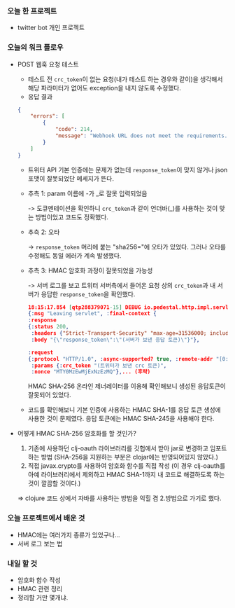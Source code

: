 ### 오늘 한 프로젝트

- twitter bot 개인 프로젝트



### 오늘의 워크 플로우

- POST 웹훅 요청 테스트

  - 테스트 전 `crc_token`이 없는 요청(내가 테스트 하는 경우와 같이)을 생각해서 해당 파라미터가 없어도 exception을 내지 않도록 수정했다.
  - 응답 결과 

  ```json
  {
      "errors": [
          {
              "code": 214,
              "message": "Webhook URL does not meet the requirements. Invalid CRC token or json response format."
          }
      ]
  }
  ```

  - 트위터 API 기본 인증에는 문제가 없는데 `response_token`이 맞지 않거나 json 포맷이 잘못되었단 메세지가 뜬다.

  - 추측 1: param 이름에 -가 _로 잘못 입력되었음

    -> 도큐멘테이션을 확인하니 `crc_token`과 같이 언더바(_)를 사용하는 것이 맞는 방법이었고 코드도 정확했다.

  - 추측 2: 오타

    -> `response_token` 머리에 붙는 "sha256="에 오타가 있었다. 그러나 오타를 수정해도 동일 에러가 계속 발생했다.

  - 추측 3: HMAC 암호화 과정이 잘못되었을 가능성

    -> 서버 로그를 보고 트위터 서버측에서 들어온 요청 상의 `crc_token`과 내 서버가 응답한 `response_token`을 확인했다.

    ```json
    18:15:17.854 [qtp288379071-15] DEBUG io.pedestal.http.impl.servlet-interceptor - 
    {:msg "Leaving servlet", :final-context {
    :response 
    {:status 200, 
     :headers {"Strict-Transport-Security" "max-age=31536000; includeSubdomains", "X-Frame-Options" "DENY", "X-Content-Type-Options" "nosniff", "X-XSS-Protection" "1; mode=block", "X-Download-Options" "noopen", "X-Permitted-Cross-Domain-Policies" "none", "Content-Security-Policy" "object-src 'none'; script-src 'unsafe-inline' 'unsafe-eval' 'strict-dynamic' https: http:;", "Content-Type" "application/json"}, 
     :body "{\"response_token\":\"(서버가 보낸 응답 토큰)\"}"}, 
    
    :request 
    {:protocol "HTTP/1.0", :async-supported? true, :remote-addr "[0:0:0:0:0:0:0:1]", 
     :params {:crc_token "(트위터가 보낸 crc 토큰)", 
     :nonce "MTY0MzEwMjExNzEzMQ"},... (후략)
    ```

     HMAC SHA-256 온라인 제너레이터를 이용해 확인해보니 생성된 응답토큰이 잘못되어 있었다.

  - 코드를 확인해보니 기본 인증에 사용하는 HMAC SHA-1를 응답 토큰 생성에 사용한 것이 문제였다. 응답 토큰에는 HMAC SHA-245을 사용해야 한다.

- 어떻게 HMAC SHA-256 암호화를 할 것인가?

  1. 기존에 사용하던 clj-oauth 라이브러리를 깃헙에서 받아 jar로 변경하고 임포트하는 방법 (SHA-256을 지원하는 부분은 clojar에는 반영되어있지 않았다.)
  2. 직접 javax.crypto를 사용하여 암호화 함수를 직접 작성 (이 경우 clj-oauth를 아예 라이브러리에서 제외하고 HMAC SHA-1까지 내 코드로 해결하도록 하는 것이 깔끔할 것이다.)

  => clojure 코드 상에서 자바를 사용하는 방법을 익힐 겸 2.방법으로 가기로 했다.

  


### 오늘 프로젝트에서 배운 것

- HMAC에는 여러가지 종류가 있었구나...
- 서버 로그 보는 법



### 내일 할 것

- 암호화 함수 작성
- HMAC 관련 정리
- 정리할 거만 몇개냐. 


